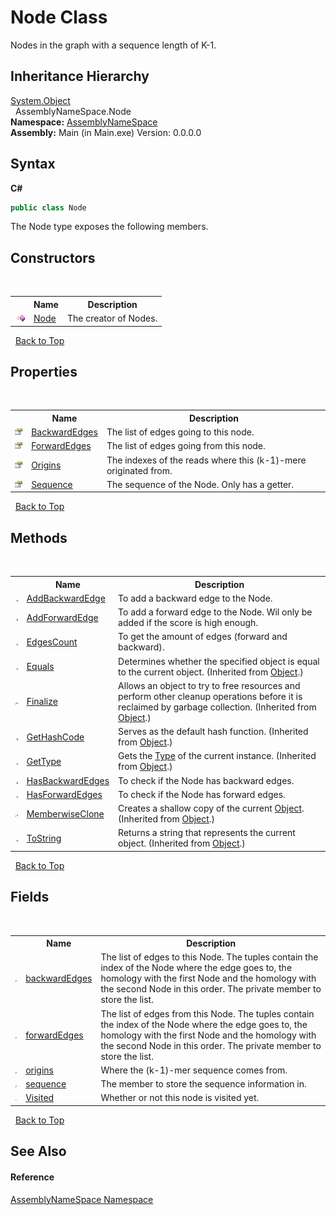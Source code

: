 # Node Class
 

Nodes in the graph with a sequence length of K-1.


## Inheritance Hierarchy
<a href="http://msdn2.microsoft.com/en-us/library/e5kfa45b" target="_blank">System.Object</a><br />&nbsp;&nbsp;AssemblyNameSpace.Node<br />
**Namespace:**&nbsp;<a href="6bcc80ef-5cfd-db5f-1eb2-7297d1c16397">AssemblyNameSpace</a><br />**Assembly:**&nbsp;Main (in Main.exe) Version: 0.0.0.0

## Syntax

**C#**<br />
``` C#
public class Node
```

The Node type exposes the following members.


## Constructors
&nbsp;<table><tr><th></th><th>Name</th><th>Description</th></tr><tr><td>![Public method](media/pubmethod.gif "Public method")</td><td><a href="ff4ce8fc-f21f-64d2-4168-71e4dd4e9a9c">Node</a></td><td>
The creator of Nodes.</td></tr></table>&nbsp;
<a href="#node-class">Back to Top</a>

## Properties
&nbsp;<table><tr><th></th><th>Name</th><th>Description</th></tr><tr><td>![Public property](media/pubproperty.gif "Public property")</td><td><a href="2fab454d-a29c-9a1c-6b89-34839fa2193d">BackwardEdges</a></td><td>
The list of edges going to this node.</td></tr><tr><td>![Public property](media/pubproperty.gif "Public property")</td><td><a href="b9a9bb75-04c1-3c40-7266-f33f1aed09ec">ForwardEdges</a></td><td>
The list of edges going from this node.</td></tr><tr><td>![Public property](media/pubproperty.gif "Public property")</td><td><a href="e808b725-a3ad-408d-e9a1-79fdf86dd9fa">Origins</a></td><td>
The indexes of the reads where this (k-1)-mere originated from.</td></tr><tr><td>![Public property](media/pubproperty.gif "Public property")</td><td><a href="eba81740-d85f-741a-312d-ef1244d68c05">Sequence</a></td><td>
The sequence of the Node. Only has a getter.</td></tr></table>&nbsp;
<a href="#node-class">Back to Top</a>

## Methods
&nbsp;<table><tr><th></th><th>Name</th><th>Description</th></tr><tr><td>![Public method](media/pubmethod.gif "Public method")</td><td><a href="7d562440-3f28-6bbf-e7e4-dec50bf12931">AddBackwardEdge</a></td><td>
To add a backward edge to the Node.</td></tr><tr><td>![Public method](media/pubmethod.gif "Public method")</td><td><a href="876b6700-12a7-f5d7-10cc-bb68dc371392">AddForwardEdge</a></td><td>
To add a forward edge to the Node. Wil only be added if the score is high enough.</td></tr><tr><td>![Public method](media/pubmethod.gif "Public method")</td><td><a href="ffc90913-3148-99bc-d7fe-5beb428c8fad">EdgesCount</a></td><td>
To get the amount of edges (forward and backward).</td></tr><tr><td>![Public method](media/pubmethod.gif "Public method")</td><td><a href="http://msdn2.microsoft.com/en-us/library/bsc2ak47" target="_blank">Equals</a></td><td>
Determines whether the specified object is equal to the current object.
 (Inherited from <a href="http://msdn2.microsoft.com/en-us/library/e5kfa45b" target="_blank">Object</a>.)</td></tr><tr><td>![Protected method](media/protmethod.gif "Protected method")</td><td><a href="http://msdn2.microsoft.com/en-us/library/4k87zsw7" target="_blank">Finalize</a></td><td>
Allows an object to try to free resources and perform other cleanup operations before it is reclaimed by garbage collection.
 (Inherited from <a href="http://msdn2.microsoft.com/en-us/library/e5kfa45b" target="_blank">Object</a>.)</td></tr><tr><td>![Public method](media/pubmethod.gif "Public method")</td><td><a href="http://msdn2.microsoft.com/en-us/library/zdee4b3y" target="_blank">GetHashCode</a></td><td>
Serves as the default hash function.
 (Inherited from <a href="http://msdn2.microsoft.com/en-us/library/e5kfa45b" target="_blank">Object</a>.)</td></tr><tr><td>![Public method](media/pubmethod.gif "Public method")</td><td><a href="http://msdn2.microsoft.com/en-us/library/dfwy45w9" target="_blank">GetType</a></td><td>
Gets the <a href="http://msdn2.microsoft.com/en-us/library/42892f65" target="_blank">Type</a> of the current instance.
 (Inherited from <a href="http://msdn2.microsoft.com/en-us/library/e5kfa45b" target="_blank">Object</a>.)</td></tr><tr><td>![Public method](media/pubmethod.gif "Public method")</td><td><a href="b8e6227e-cadf-0f91-9910-cee4cacad335">HasBackwardEdges</a></td><td>
To check if the Node has backward edges.</td></tr><tr><td>![Public method](media/pubmethod.gif "Public method")</td><td><a href="70555457-df9c-1f3b-76ad-273d782f4b2b">HasForwardEdges</a></td><td>
To check if the Node has forward edges.</td></tr><tr><td>![Protected method](media/protmethod.gif "Protected method")</td><td><a href="http://msdn2.microsoft.com/en-us/library/57ctke0a" target="_blank">MemberwiseClone</a></td><td>
Creates a shallow copy of the current <a href="http://msdn2.microsoft.com/en-us/library/e5kfa45b" target="_blank">Object</a>.
 (Inherited from <a href="http://msdn2.microsoft.com/en-us/library/e5kfa45b" target="_blank">Object</a>.)</td></tr><tr><td>![Public method](media/pubmethod.gif "Public method")</td><td><a href="http://msdn2.microsoft.com/en-us/library/7bxwbwt2" target="_blank">ToString</a></td><td>
Returns a string that represents the current object.
 (Inherited from <a href="http://msdn2.microsoft.com/en-us/library/e5kfa45b" target="_blank">Object</a>.)</td></tr></table>&nbsp;
<a href="#node-class">Back to Top</a>

## Fields
&nbsp;<table><tr><th></th><th>Name</th><th>Description</th></tr><tr><td>![Private field](media/privfield.gif "Private field")</td><td><a href="81e2fa01-8b9e-cdc3-3b69-b0db34c052d7">backwardEdges</a></td><td>
The list of edges to this Node. The tuples contain the index of the Node where the edge goes to, the homology with the first Node and the homology with the second Node in this order. The private member to store the list.</td></tr><tr><td>![Private field](media/privfield.gif "Private field")</td><td><a href="761c43ba-ddba-1469-eb26-40918aa3c32a">forwardEdges</a></td><td>
The list of edges from this Node. The tuples contain the index of the Node where the edge goes to, the homology with the first Node and the homology with the second Node in this order. The private member to store the list.</td></tr><tr><td>![Private field](media/privfield.gif "Private field")</td><td><a href="2196e13d-0f03-b511-d80e-0ab9cad8b3b1">origins</a></td><td>
Where the (k-1)-mer sequence comes from.</td></tr><tr><td>![Private field](media/privfield.gif "Private field")</td><td><a href="05a6d07d-d886-14a6-331f-4a5660737a04">sequence</a></td><td>
The member to store the sequence information in.</td></tr><tr><td>![Public field](media/pubfield.gif "Public field")</td><td><a href="88f2faae-9c3e-10cf-72d8-2b2cf996b9e6">Visited</a></td><td>
Whether or not this node is visited yet.</td></tr></table>&nbsp;
<a href="#node-class">Back to Top</a>

## See Also


#### Reference
<a href="6bcc80ef-5cfd-db5f-1eb2-7297d1c16397">AssemblyNameSpace Namespace</a><br />